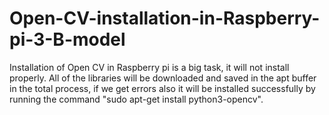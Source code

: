 # Open-CV-installation-in-Raspberry-pi-3-B-model
Installation of Open CV in Raspberry pi is a big task, it will not install properly. All of the libraries will be downloaded and saved in the apt buffer in the total process, if we get errors also it will be installed successfully by running the command "sudo apt-get install python3-opencv". 
